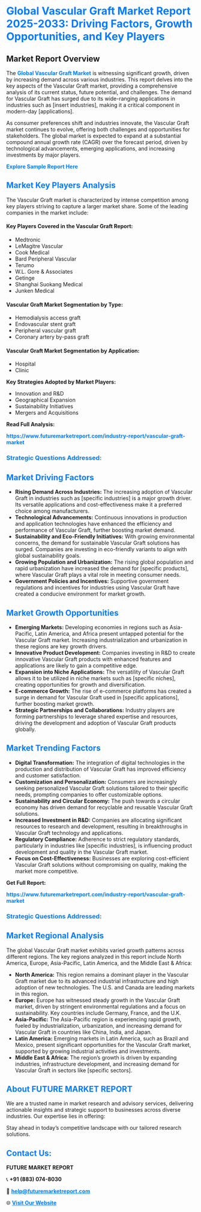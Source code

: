 <h1 style="color: #007BFF;">Global Vascular Graft Market Report 2025-2033: Driving Factors, Growth Opportunities, and Key Players</h1>

<section id="overview">
<h2>Market Report Overview</h2>
<p>The <a href="https://www.futuremarketreport.com/industry-report/vascular-graft-market" style="color: #007BFF; text-decoration: none;"><strong>Global Vascular Graft Market</strong></a> is witnessing significant growth, driven by increasing demand across various industries. This report delves into the key aspects of the Vascular Graft market, providing a comprehensive analysis of its current status, future potential, and challenges. The demand for Vascular Graft has surged due to its wide-ranging applications in industries such as [insert industries], making it a critical component in modern-day [applications].</p>
<p>As consumer preferences shift and industries innovate, the Vascular Graft market continues to evolve, offering both challenges and opportunities for stakeholders. The global market is expected to expand at a substantial compound annual growth rate (CAGR) over the forecast period, driven by technological advancements, emerging applications, and increasing investments by major players.</p>
</section>

<section id="overview">
<p><a href="https://www.futuremarketreport.com/request-sample/reportId=80091" style="color: #007BFF; text-decoration: none;"><strong>Explore Sample Report Here</strong></a></p>
</section>

<section id="key-players">
<h2 style="color: #007BFF;">Market Key Players Analysis</h2>
<p>The Vascular Graft market is characterized by intense competition among key players striving to capture a larger market share. Some of the leading companies in the market include:</p>
<h4>Key Players Covered in the Vascular Graft Report:</h4>
<ul><li>Medtronic</li><li>LeMagitre Vascular</li><li>Cook Medical</li><li>Bard Peripheral Vascular</li><li>Terumo</li><li>W.L. Gore &amp; Associates</li><li>Getinge</li><li>Shanghai Suokang Medical</li><li>Junken Medical</li></ul>
<h4>Vascular Graft Market Segmentation by Type:</h4>
<ul><li>Hemodialysis access graft</li><li>Endovascular stent graft</li><li>Peripheral vascular graft</li><li>Coronary artery by-pass graft</li></ul>

<h4>Vascular Graft Market Segmentation by Application:</h4>
<ul><li>Hospital</li><li>Clinic</li></ul>
<p><strong>Key Strategies Adopted by Market Players:</strong></p>
<ul>
<li>Innovation and R&D</li>
<li>Geographical Expansion</li>
<li>Sustainability Initiatives</li>
<li>Mergers and Acquisitions</li>
</ul>
</section>

<section>
<p><strong>Read Full Analysis: </strong></p><a href="https://www.futuremarketreport.com/industry-report/vascular-graft-market" style="color: #007BFF; text-decoration: none;"><strong>https://www.futuremarketreport.com/industry-report/vascular-graft-market</strong></a>
<h3 style="color: #007BFF;">Strategic Questions Addressed:</h3>
</section>

<section id="driving-factors">
<h2 style="color: #007BFF;">Market Driving Factors</h2>
<ul>
<li><strong>Rising Demand Across Industries:</strong> The increasing adoption of Vascular Graft in industries such as [specific industries] is a major growth driver. Its versatile applications and cost-effectiveness make it a preferred choice among manufacturers.</li>
<li><strong>Technological Advancements:</strong> Continuous innovations in production and application technologies have enhanced the efficiency and performance of Vascular Graft, further boosting market demand.</li>
<li><strong>Sustainability and Eco-Friendly Initiatives:</strong> With growing environmental concerns, the demand for sustainable Vascular Graft solutions has surged. Companies are investing in eco-friendly variants to align with global sustainability goals.</li>
<li><strong>Growing Population and Urbanization:</strong> The rising global population and rapid urbanization have increased the demand for [specific products], where Vascular Graft plays a vital role in meeting consumer needs.</li>
<li><strong>Government Policies and Incentives:</strong> Supportive government regulations and incentives for industries using Vascular Graft have created a conducive environment for market growth.</li>
</ul>
</section>

<section id="growth-opportunities">
<h2 style="color: #007BFF;">Market Growth Opportunities</h2>
<ul>
<li><strong>Emerging Markets:</strong> Developing economies in regions such as Asia-Pacific, Latin America, and Africa present untapped potential for the Vascular Graft market. Increasing industrialization and urbanization in these regions are key growth drivers.</li>
<li><strong>Innovative Product Development:</strong> Companies investing in R&D to create innovative Vascular Graft products with enhanced features and applications are likely to gain a competitive edge.</li>
<li><strong>Expansion into Niche Applications:</strong> The versatility of Vascular Graft allows it to be utilized in niche markets such as [specific niches], creating opportunities for growth and diversification.</li>
<li><strong>E-commerce Growth:</strong> The rise of e-commerce platforms has created a surge in demand for Vascular Graft used in [specific applications], further boosting market growth.</li>
<li><strong>Strategic Partnerships and Collaborations:</strong> Industry players are forming partnerships to leverage shared expertise and resources, driving the development and adoption of Vascular Graft products globally.</li>
</ul>
</section>

<section id="trending-factors">
<h2 style="color: #007BFF;">Market Trending Factors</h2>
<ul>
<li><strong>Digital Transformation:</strong> The integration of digital technologies in the production and distribution of Vascular Graft has improved efficiency and customer satisfaction.</li>
<li><strong>Customization and Personalization:</strong> Consumers are increasingly seeking personalized Vascular Graft solutions tailored to their specific needs, prompting companies to offer customizable options.</li>
<li><strong>Sustainability and Circular Economy:</strong> The push towards a circular economy has driven demand for recyclable and reusable Vascular Graft solutions.</li>
<li><strong>Increased Investment in R&D:</strong> Companies are allocating significant resources to research and development, resulting in breakthroughs in Vascular Graft technology and applications.</li>
<li><strong>Regulatory Compliance:</strong> Adherence to strict regulatory standards, particularly in industries like [specific industries], is influencing product development and quality in the Vascular Graft market.</li>
<li><strong>Focus on Cost-Effectiveness:</strong> Businesses are exploring cost-efficient Vascular Graft solutions without compromising on quality, making the market more competitive.</li>
</ul>
</section>

<section>
<p><strong>Get Full Report: </strong></p><a href="https://www.futuremarketreport.com/industry-report/vascular-graft-market" style="color: #007BFF; text-decoration: none;"><strong>https://www.futuremarketreport.com/industry-report/vascular-graft-market</strong></a>
<h3 style="color: #007BFF;">Strategic Questions Addressed:</h3>
</section>


<section id="regional-analysis">
<h2 style="color: #007BFF;">Market Regional Analysis</h2>
<p>The global Vascular Graft market exhibits varied growth patterns across different regions. The key regions analyzed in this report include North America, Europe, Asia-Pacific, Latin America, and the Middle East & Africa:</p>
<ul>
<li><strong>North America:</strong> This region remains a dominant player in the Vascular Graft market due to its advanced industrial infrastructure and high adoption of new technologies. The U.S. and Canada are leading markets in this region.</li>
<li><strong>Europe:</strong> Europe has witnessed steady growth in the Vascular Graft market, driven by stringent environmental regulations and a focus on sustainability. Key countries include Germany, France, and the U.K.</li>
<li><strong>Asia-Pacific:</strong> The Asia-Pacific region is experiencing rapid growth, fueled by industrialization, urbanization, and increasing demand for Vascular Graft in countries like China, India, and Japan.</li>
<li><strong>Latin America:</strong> Emerging markets in Latin America, such as Brazil and Mexico, present significant opportunities for the Vascular Graft market, supported by growing industrial activities and investments.</li>
<li><strong>Middle East & Africa:</strong> The region’s growth is driven by expanding industries, infrastructure development, and increasing demand for Vascular Graft in sectors like [specific sectors].</li>
</ul>
</section>

<footer>
<h2 style="color: #007BFF;">About FUTURE MARKET REPORT</h2>
<p>We are a trusted name in market research and advisory services, delivering actionable insights and strategic support to businesses across diverse industries. Our expertise lies in offering:</p>

<p>Stay ahead in today’s competitive landscape with our tailored research solutions.</p>

<h2 style="color: #007BFF;">Contact Us:</h2>
<p><strong>FUTURE MARKET REPORT</strong></p>
<p>📞 <strong>+91 (883) 074-8030</strong></p>
<p>📧 <strong><a href="mailto:help@futuremarketreport.com" style="color: #007BFF;">help@futuremarketreport.com</a></strong></p>
<p>🌐 <strong><a href="https://www.futuremarketreport.com/" style="color: #007BFF;">Visit Our Website</a></strong></p>
</footer>